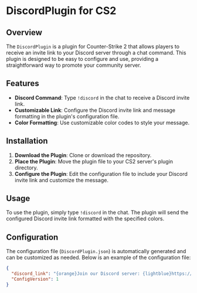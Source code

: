 # DiscordPlugin for CS2

## Overview

The `DiscordPlugin` is a plugin for Counter-Strike 2 that allows players to receive an invite link to your Discord server through a chat command. This plugin is designed to be easy to configure and use, providing a straightforward way to promote your community server.

## Features

- **Discord Command**: Type `!discord` in the chat to receive a Discord invite link.
- **Customizable Link**: Configure the Discord invite link and message formatting in the plugin's configuration file.
- **Color Formatting**: Use customizable color codes to style your message.

## Installation

1. **Download the Plugin**: Clone or download the repository.
2. **Place the Plugin**: Move the plugin file to your CS2 server's plugin directory.
3. **Configure the Plugin**: Edit the configuration file to include your Discord invite link and customize the message.

## Usage

To use the plugin, simply type `!discord` in the chat. The plugin will send the configured Discord invite link formatted with the specified colors.

## Configuration

The configuration file (`DiscordPlugin.json`) is automatically generated and can be customized as needed. Below is an example of the configuration file:

```json
{
  "discord_link": "{orange}Join our Discord server: {lightblue}https://discord.gg/yourdiscordlink",
  "ConfigVersion": 1
}
